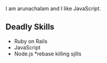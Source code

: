 I am arunachalam and I like JavaScript.

## Deadly Skills

* Ruby on Rails
* JavaScript
* Node.js
*rebase
killing sjills
